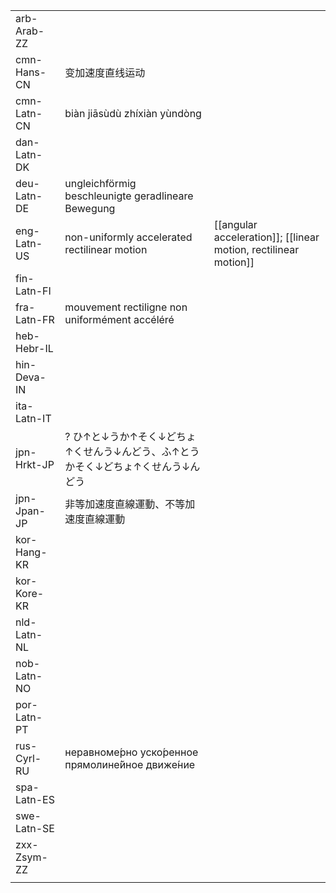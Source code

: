 | | | |
|-|-|-|
| arb-Arab-ZZ |  |  |
| cmn-Hans-CN | 变加速度直线运动 |  |
| cmn-Latn-CN | biàn jiāsùdù zhíxiàn yùndòng |  |
| dan-Latn-DK |  |  |
| deu-Latn-DE | ungleichförmig beschleunigte geradlineare Bewegung |  |
| eng-Latn-US | non-uniformly accelerated rectilinear motion | [[angular acceleration]]; [[linear motion, rectilinear motion]] |
| fin-Latn-FI |  |  |
| fra-Latn-FR | mouvement rectiligne non uniformément accéléré |  |
| heb-Hebr-IL |  |  |
| hin-Deva-IN |  |  |
| ita-Latn-IT |  |  |
| jpn-Hrkt-JP | ? ひ↑と↓うか↑そく↓どちょ↑くせんう↓んどう、ふ↑とうかそく↓どちょ↑くせんう↓んどう |  |
| jpn-Jpan-JP | 非等加速度直線運動、不等加速度直線運動 |  |
| kor-Hang-KR |  |  |
| kor-Kore-KR |  |  |
| nld-Latn-NL |  |  |
| nob-Latn-NO |  |  |
| por-Latn-PT |  |  |
| rus-Cyrl-RU | неравноме́рно уско́ренное прямолине́йное движе́ние |  |
| spa-Latn-ES |  |  |
| swe-Latn-SE |  |  |
| zxx-Zsym-ZZ |  |  |
|  |  |  |
